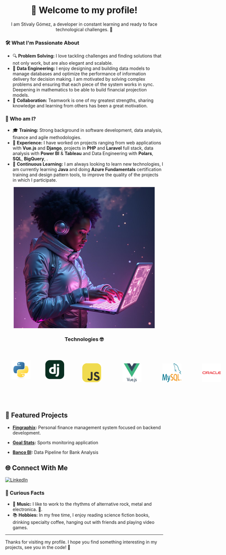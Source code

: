 <h1 align="center">
<strong>🙌 Welcome to my profile!</strong> </br> 
</h1>
<p align="center">
I am Stivaly Gómez, a developer in constant learning and ready to face technological challenges. 🚀
</p>

### 🛠️ What I'm Passionate About
- 🔍 **Problem Solving:** I love tackling challenges and finding solutions that not only work, but are also elegant and scalable.
- 🎨 **Data Engineering:** I enjoy designing and building data models to manage databases and optimize the performance of information delivery for decision making. I am motivated by solving complex problems and ensuring that each piece of the system works in sync. Deepening in mathematics to be able to build financial projection models.
- 🤝 **Collaboration:** Teamwork is one of my greatest strengths, sharing knowledge and learning from others has been a great motivation.

### 🎯 Who am I?
- 🎓 **Training:** Strong background in software development, data analysis, finance and agile methodologies.
- 💼 **Experience:** I have worked on projects ranging from web applications with **Vue.js** and **Django**, projects in **PHP** and **Laravel** full stack, data analysis with **Power BI** & **Tableau** and Data Engineering with **Polars**, **SQL**, **BigQuery**, .
- 🌱 **Continuous Learning:** I am always looking to learn new technologies, I am currently learning **Java** and doing **Azure Fundamentals** certification training and design pattern tools, to improve the quality of the projects in which I participate.
  
<div align="center">
    <img src="VmZqucttCw33nmJDcc7r--1--rjrcy.jpg" width="450" height="450">
</div>

<h3 align="center">
  <strong>Technologies 🤓</strong> </br> </br>
</h3>

<div style="display: flex;" align="center">
  <img src="DeviconPython.svg" alt="Python" width="60" height="60" style="padding: 20px;">&nbsp;&nbsp;
  <img src="SkillIconsDjango.svg" alt="Django" width="60" height="60" style="padding: 20px;">&nbsp;&nbsp;
  <img src="SkillIconsJavascript.svg" alt="JavaScript" width="60" height="60" style="margin: 30px;">&nbsp;&nbsp;
  <img src="DeviconVuejsWordmark.svg" alt="Vuejs" width="60" height="60" style="margin: 30px;">&nbsp;&nbsp;
  <img src="LogosMysql.svg" alt="MySQL" width="60" height="60" style="margin: 30px;">&nbsp;&nbsp;
  <img src="DeviconOracle.svg" alt="Oracle" width="60" height="60" style="margin: 30px;">&nbsp;&nbsp;
  <img src="LogosAzureIcon.svg" alt="Azure" width="60" height="60" style="margin: 30px;">&nbsp;&nbsp;
  <img src="LogosFigma.svg" alt="Figma" width="60" height="60" style="margin: 30px;">&nbsp;&nbsp;
</div></br></br>

## 🚀 Featured Projects

- **[Fingraphix](https://github.com/Stivaly/FinGraphix):** Personal finance management system focused on backend development.

- **[Goal Stats](https://github.com/Stivaly/Goal-Stats):** Sports monitoring application

- **[Banco BI](https://github.com/Stivaly/banco-bi):** Data Pipeline for Bank Analysis

## 🌐 Connect With Me
[![LinkedIn](https://img.shields.io/badge/LinkedIn-blue?style=flat&logo=linkedin)](https://www.linkedin.com/in/stivaly-gomez/)


### 🌟 Curious Facts
- 🎵 **Music:** I like to work to the rhythms of alternative rock, metal and electronica. 🎸.
- 📚 **Hobbies:** In my free time, I enjoy reading science fiction books, drinking specialty coffee, hanging out with friends and playing video games.

---

Thanks for visiting my profile. I hope you find something interesting in my projects, see you in the code! 🚀
